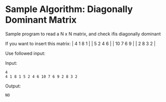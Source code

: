 # Sample Algorithm: Diagonally Dominant Matrix

Sample program to read a N x N matrix, and check ifis diagonally dominant

If you want to insert this matrix:
	| 4  1  8  1 |
	| 5  2  4  6 |
	| 10 7  6  9 |
	| 2  8  3  2 |

Use followed input:

Input:

 ``` 
 4
 4 1 8 1 5 2 4 6 10 7 6 9 2 8 3 2
 ```

Output:

 ```
 NO
 ```
